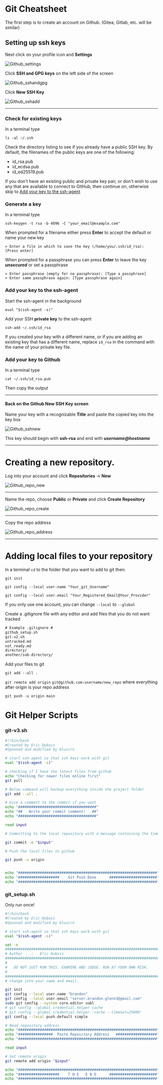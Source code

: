 Git Cheatsheet
===

The first step is to create an account on Github. (Gitea, Gitlab, etc. will be similar)

## Setting up ssh keys

Next click on your profile icon and **Settings**

![Github_settings](resources/github_settings.png)

Click **SSH and GPG keys** on the left side of the screen

![Github_sshandgpg](resources/github_sshandgpg.png)

Click **New SSH Key**

![Github_sshadd](resources/github_sshadd.png)

*****
### Check for existing keys

In a terminal type

`ls -al ~/.ssh`

Check the directory listing to see if you already have a public SSH key. By default, the filenames of the public keys are one of the following:

- id_rsa.pub
- id_ecdsa.pub
- id_ed25519.pub

If you don't have an existing public and private key pair, or don't wish to use any that are available to connect to GitHub, then continue on, otherwise skip to [Add your key to the ssh-agent](#add-your-key-to-the-ssh-agent)

### Generate a key

In a terminal type

`ssh-keygen -t rsa -b 4096 -C "your_email@example.com"`

When prompted for a filename either press **Enter** to accept the default or name your new key

`> Enter a file in which to save the key (/home/you/.ssh/id_rsa): [Press enter]`

When prompted for a passphrase you can press **Enter** to leave the key __*unsecured*__ or set a passphrase

```
> Enter passphrase (empty for no passphrase): [Type a passphrase]
> Enter same passphrase again: [Type passphrase again]
```

### Add your key to the ssh-agent

Start the ssh-agent in the background

`eval "$(ssh-agent -s)"`

Add your SSH **private key** to the ssh-agent

`ssh-add ~/.ssh/id_rsa`

If you created your key with a different name, or if you are adding an existing key that has a different name, replace `id_rsa` in the command with the name of your private key file.

### Add your key to Github

In a terminal type

`cat ~/.ssh/id_rsa.pub`

Then copy the output

*****

#### Back on the Github **New SSH Key** screen

Name your key with a recognizable **Title** and paste the copied key into the key box

![Github_sshnew](resources/github_sshnew.png)

This key should begin with **ssh-rsa** and end with __*username@hostname*__

*****

Creating a new repository.
===

Log into your account and click **Repositories** -> **New**

![Github_repo_new](resources/github_repo_new.png)

*****

Name the repo, choose **Public** or **Private** and click **Create Repository**

![Github_repo_create](resources/github_repo_create.png)

*****

Copy the repo address

![Github_repo_address](resources/github_repo_address.png)

*****

Adding local files to your repository
===

In a terminal `cd` to the folder that you want to add to git then:

`git init`

`git config --local user.name "Your_git_Username"`

`git config --local user.email "Your_Registered_Email@Your_Provider"`

If you only use one account, you can change `--local` to `--global`

Create a .gitignore file with any editor and add files that you do not want tracked

```txt
# Example .gitignore #
github_setup.sh
git-v2.sh
untracked.md
not_ready.md
directory/
another/sub-directory/
```

Add your files to git

`git add --all .`

`git remote add origin`  `git@github.com:username/new_repo` where everything after origin is your repo address

`git push -u origin main`

Git Helper Scripts
===

### git-v3.sh
```bash
#!/bin/bash
#Created by Eric Dubois
#Spooned and modified by bluscrn

# start ssh-agent so that ssh keys work with git
eval "$(ssh-agent -s)"

# checking if I have the latest files from github
echo "Checking for newer files online first"
git pull

# Below command will backup everything inside the project folder
git add --all .

# Give a comment to the commit if you want
echo "####################################"
echo "##   Write your commit comment!   ##"
echo "####################################"

read input

# Committing to the local repository with a message containing the time details and commit text

git commit -m "$input"

# Push the local files to github

git push -u origin


echo "################################################################"
echo "###################    Git Push Done      ######################"
echo "################################################################"
```

### git_setup.sh 
Only run once!
```bash
#!/bin/bash
#Created by Eric Dubois
#Spooned and modified by bluscrn

# start ssh-agent so that ssh keys work with git
eval "$(ssh-agent -s)"

set -e
##################################################################################################################
# Author 	: 	Eric Dubois
##################################################################################################################
#
#   DO NOT JUST RUN THIS. EXAMINE AND JUDGE. RUN AT YOUR OWN RISK.
#
##################################################################################################################
# change into your name and email.

git init
git config --local user.name "brandon"
git config --local user.email "server.brandon.glenn3@gmail.com"
sudo git config --system core.editor subl
# git config --global credential.helper cache
# git config --global credential.helper 'cache --timeout=25000'
git config --local push.default simple

# Read repository address
echo "################################################################"
echo "################  Paste Repository Address   ###################"
echo "################################################################"

read input

# Set remote origin
git remote add origin "$input"

echo "################################################################"
echo "###################    T H E   E N D      ######################"
echo "################################################################"
```
